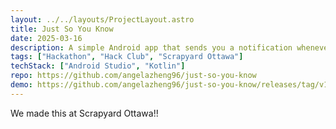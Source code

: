 ```yaml
---
layout: ../../layouts/ProjectLayout.astro
title: Just So You Know
date: 2025-03-16
description: A simple Android app that sends you a notification whenever you receive a new notification.
tags: ["Hackathon", "Hack Club", "Scrapyard Ottawa"]
techStack: ["Android Studio", "Kotlin"]
repo: https://github.com/angelazheng96/just-so-you-know
demo: https://github.com/angelazheng96/just-so-you-know/releases/tag/v1.0.0
---
```


We made this at Scrapyard Ottawa!!
